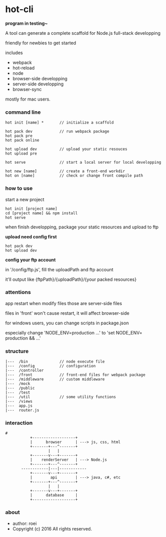 # hot-cli

**program in testing~**

A tool can generate a complete scaffold for Node.js full-stack developping

friendly for newbies to get started

includes

- webpack
- hot-reload
- node
- browser-side developping
- server-side developping
- browser-sync

mostly for mac users.

### command line

    hot init [name] *       // initialize a scaffold

    hot pack dev            // run webpack package
    hot pack pre
    hot pack online

    hot upload dev          // upload your static resouces
    hot upload pre

    hot serve               // start a local server for local developping

    hot new [name]          // create a front-end workdir
    hot on [name]           // check or change front compile path

### how to use

start a new project

    hot init [project name]
    cd [project name] && npm install
    hot serve

when finish developping, package your static resources and upload to ftp

**upload need config first**

    hot pack dev
    hot upload dev

**config your ftp account**

in '/config/ftp.js', fill the uploadPath and ftp account

it'll output like {ftpPath}/{uploadPath}/{your packed resources}

### attentions
app restart when modify files those are server-side files

files in 'front' won't cause restart, it will affect browser-side

for windows users, you can change scripts in package.json

especially change 'NODE_ENV=production ...' to 'set NODE_ENV= production && ...'

### structure

    |---  /bin              // node execute file
    |---  /config           // configuration
    |---  /controller
    |---  /front            // front-end files for webpack package
    |---  /middleware       // custom middleware
    |---  /mock
    |---  /public
    |---  /test
    |---  /util             // some utility functions
    |---  /views
    |---  app.js
    |---  router.js

### interaction

    #
               +-------------------+
               |      browser      | ---> js, css, html
               +-------+---^-------+
                       |   |
               +-------v---+-------+
               |    renderServer   | ---> Node.js
               +-------+---^-------+
           ------------|---|------------
               +-------v---+-------+
               |        api        | ---> java, c#, etc
               +-------+---^-------+
                       |   |
               +-------v---+-------+
               |      database     |
               +-------------------+


### about
- author: roei
- Copyright (c) 2016 All rights reserved.
